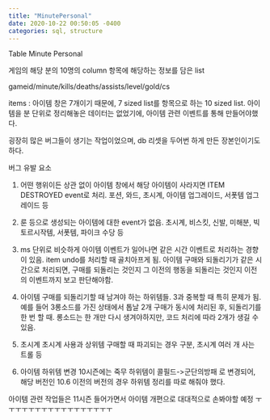 ```yaml
---
title: "MinutePersonal"
date: 2020-10-22 00:50:05 -0400
categories: sql, structure
---
```


Table Minute Personal

게임의 해당 분의 10명의 column 항목에 해당하는 정보를 담은 list

gameid/minute/kills/deaths/assists/level/gold/cs

items : 아이템 창은 7개이기 때문에, 7 sized list를 항목으로 하는 10 sized list.
아이템을 분 단위로 정리해놓은 데이터는 없었기에, 아이템 관련 이벤트를 통해 만들어야했다.

굉장히 많은 버그들이 생기는 작업이었으며, db 리셋을 두어번 하게 만든 장본인이기도 하다.

버그 유발 요소

1. 어떤 행위이든 상관 없이 아이템 창에서 해당 아이템이 사라지면 ITEM DESTROYED event로 처리.
포션, 와드, 초시계, 아이템 업그레이드, 서폿템 업그레이드 등

2. 룬 등으로 생성되는 아이템에 대한 event가 없음.
초시계, 비스킷, 신발, 미해분, 빅토르시작템, 서폿템, 파이크 수당 등

3. ms 단위로 비슷하게 아이템 이벤트가 일어나면 같은 시간 이벤트로 처리하는 경향이 있음.
item undo를 처리할 때 골치아프게 됨.
아이템 구매와 되돌리기가 같은 시간으로 처리되면, 구매를 되돌리는 것인지 그 이전의 행동을 되돌리는 것인지 이전의 이벤트까지 보고 판단해야함.

4. 아이템 구매를 되돌리기할 때 남겨야 하는 하위템들.
3과 중복할 때 특히 문제가 됨. 예를 들어 3롱소드를 가진 상태에서 톱날 2개 구매가 동시에 처리된 후, 되돌리기를 한 번 할 때.
롱소드는 한 개만 다시 생겨야하지만, 코드 처리에 따라 2개가 생길 수 있음.

5. 초시계
초시계 사용과 상위템 구매할 때 파괴되는 경우 구분, 초시계 여러 개 사는 트롤 등

6. 아이템 하위템 변경
10시즌에는 죽무 하위템이 콜필드->군단의방패 로 변경되어, 해당 버전인 10.6 이전의 버전의 경우 하위템 정리를 따로 해줘야 했다.


아이템 관련 작업들은 11시즌 들어가면서 아이템 개편으로 대대적으로 손봐야할 예정 ㅜㅜㅜㅜㅜㅜㅜㅜㅜㅜㅜㅜㅜㅜㅜㅜㅜ
